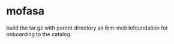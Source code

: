 # mofasa

build the tar.gz with parent directory as ibm-mobilefoundation for onboarding to the catalog.
